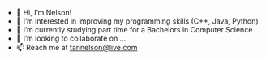 - 👋 Hi, I’m Nelson!
- 👀 I’m interested in improving my programming skills (C++, Java, Python)
- 🌱 I’m currently studying part time for a Bachelors in Computer Science
- 💞️ I’m looking to collaborate on ...
- 📫 Reach me at tannelson@live.com

<!---
tannelson/tannelson is a ✨ special ✨ repository because its `README.md` (this file) appears on your GitHub profile.
You can click the Preview link to take a look at your changes.
--->  
